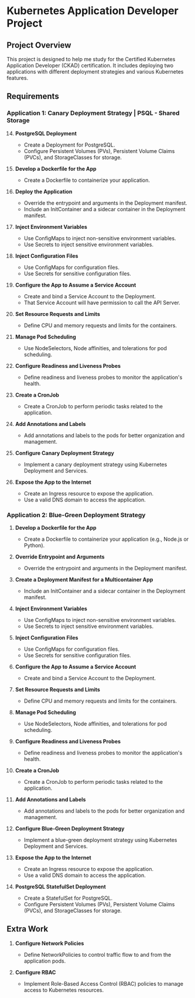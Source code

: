 # Kubernetes Application Developer Project

## Project Overview

This project is designed to help me study for the Certified Kubernetes Application Developer (CKAD) certification. It includes deploying two applications with different deployment strategies and various Kubernetes features.

## Requirements

### Application 1: Canary Deployment Strategy | PSQL - Shared Storage

14. **PostgreSQL Deployment**
    - Create a Deployment for PostgreSQL.
    - Configure Persistent Volumes (PVs), Persistent Volume Claims (PVCs), and StorageClasses for storage.

1. **Develop a Dockerfile for the App**
   - Create a Dockerfile to containerize your application.

2. **Deploy the Application**
   - Override the entrypoint and arguments in the Deployment manifest.
   - Include an InitContainer and a sidecar container in the Deployment manifest.

4. **Inject Environment Variables**
   - Use ConfigMaps to inject non-sensitive environment variables.
   - Use Secrets to inject sensitive environment variables.

5. **Inject Configuration Files**
   - Use ConfigMaps for configuration files.
   - Use Secrets for sensitive configuration files.


6. **Configure the App to Assume a Service Account**
   - Create and bind a Service Account to the Deployment.
   - That Service Account will have permission to call the API Server.

7. **Set Resource Requests and Limits**
   - Define CPU and memory requests and limits for the containers.

8. **Manage Pod Scheduling**
   - Use NodeSelectors, Node affinities, and tolerations for pod scheduling.

9. **Configure Readiness and Liveness Probes**
   - Define readiness and liveness probes to monitor the application's health.

10. **Create a CronJob**
    - Create a CronJob to perform periodic tasks related to the application.

11. **Add Annotations and Labels**
    - Add annotations and labels to the pods for better organization and management.

12. **Configure Canary Deployment Strategy**
    - Implement a canary deployment strategy using Kubernetes Deployment and Services.

13. **Expose the App to the Internet**
    - Create an Ingress resource to expose the application.
    - Use a valid DNS domain to access the application.


### Application 2: Blue-Green Deployment Strategy

1. **Develop a Dockerfile for the App**
   - Create a Dockerfile to containerize your application (e.g., Node.js or Python).

2. **Override Entrypoint and Arguments**
   - Override the entrypoint and arguments in the Deployment manifest.

3. **Create a Deployment Manifest for a Multicontainer App**
   - Include an InitContainer and a sidecar container in the Deployment manifest.

4. **Inject Environment Variables**
   - Use ConfigMaps to inject non-sensitive environment variables.
   - Use Secrets to inject sensitive environment variables.

5. **Inject Configuration Files**
   - Use ConfigMaps for configuration files.
   - Use Secrets for sensitive configuration files.

6. **Configure the App to Assume a Service Account**
   - Create and bind a Service Account to the Deployment.

7. **Set Resource Requests and Limits**
   - Define CPU and memory requests and limits for the containers.

8. **Manage Pod Scheduling**
   - Use NodeSelectors, Node affinities, and tolerations for pod scheduling.

9. **Configure Readiness and Liveness Probes**
   - Define readiness and liveness probes to monitor the application's health.

10. **Create a CronJob**
    - Create a CronJob to perform periodic tasks related to the application.

11. **Add Annotations and Labels**
    - Add annotations and labels to the pods for better organization and management.

12. **Configure Blue-Green Deployment Strategy**
    - Implement a blue-green deployment strategy using Kubernetes Deployment and Services.

13. **Expose the App to the Internet**
    - Create an Ingress resource to expose the application.
    - Use a valid DNS domain to access the application.

14. **PostgreSQL StatefulSet Deployment**
    - Create a StatefulSet for PostgreSQL.
    - Configure Persistent Volumes (PVs), Persistent Volume Claims (PVCs), and StorageClasses for storage.

## Extra Work

1. **Configure Network Policies**
   - Define NetworkPolicies to control traffic flow to and from the application pods.

2. **Configure RBAC**
   - Implement Role-Based Access Control (RBAC) policies to manage access to Kubernetes resources.

